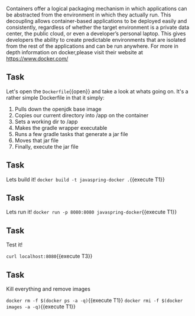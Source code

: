 Containers offer a logical packaging mechanism in which applications can be abstracted from the environment in which they actually run. This decoupling allows container-based applications to be deployed easily and consistently, regardless of whether the target environment is a private data center, the public cloud, or even a developer’s personal laptop. This gives developers the ability to create predictable environments that are isolated from the rest of the applications and can be run anywhere. For more in depth information on docker,please visit their website at https://www.docker.com/

## Task
Let's open the `Dockerfile`{{open}} and take a look at whats going on. It's a rather simple Dockerfile in that it simply:
1. Pulls down the openjdk base image
2. Copies our current directory into /app on the container
3. Sets a working dir to /app
4. Makes the gradle wrapper executable
5. Runs a few gradle tasks that generate a jar file
6. Moves that jar file
7. Finally, execute the jar file

## Task
Lets build it!
`docker build -t javaspring-docker .`{{execute T1}}


## Task
Lets run it!
`docker run -p 8080:8080 javaspring-docker`{{execute T1}}

## Task 
Test it!

`curl localhost:8080`{{execute T3}}

## Task
Kill everything and remove images

`docker rm -f $(docker ps -a -q)`{{execute T1}}
`docker rmi -f $(docker images -a -q)`{{execute T1}}